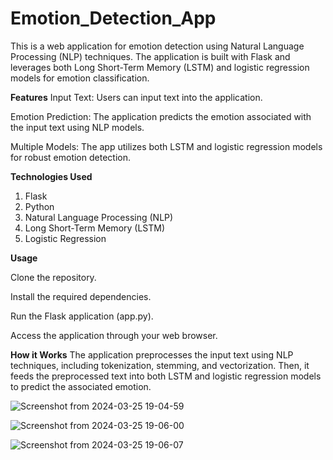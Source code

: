 # Emotion_Detection_App
This is a web application for emotion detection using Natural Language Processing (NLP) techniques. The application is built with Flask and leverages both Long Short-Term Memory (LSTM) and logistic regression models for emotion classification.

**Features**
Input Text: Users can input text into the application.

Emotion Prediction: The application predicts the emotion associated with the input text using NLP models.

Multiple Models: The app utilizes both LSTM and logistic regression models for robust emotion detection.

**Technologies Used**
1) Flask
2) Python
3) Natural Language Processing (NLP)
4) Long Short-Term Memory (LSTM)
5) Logistic Regression

**Usage**

Clone the repository.

Install the required dependencies.

Run the Flask application (app.py).

Access the application through your web browser.

**How it Works**
The application preprocesses the input text using NLP techniques, including tokenization, stemming, and vectorization. Then, it feeds the preprocessed text into both LSTM and logistic regression models to predict the associated emotion.

![Screenshot from 2024-03-25 19-04-59](https://github.com/sonamsirohi/Emotion_Detection_App/assets/123961044/0145cc51-5b97-4d88-9247-819690ae0cc7)

![Screenshot from 2024-03-25 19-06-00](https://github.com/sonamsirohi/Emotion_Detection_App/assets/123961044/416f130e-ebcc-4aaf-b180-fcf50e178736)

![Screenshot from 2024-03-25 19-06-07](https://github.com/sonamsirohi/Emotion_Detection_App/assets/123961044/8ae8390e-3f63-401f-82a8-dddbf3084a0e)



